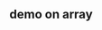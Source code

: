<!DOCTYPE html>
<html>
    <head>
        <title>array ex1</title>
    </head>
    <body>
        <h2>demo on array</h2>
        <script>
            //array initialization
            let runs = [4,10,5,2,7,4];
            let total=0;
            for(i=0; i<runs.length; i++)
        {
            document.write("over "+ (i+1) +" : "+ runs[i] + "<br>");
            total=total+runs[i];
        }
        document.write("Total Runs : "+total+"<br>");
        document.write("Overs : "+ runs.length + "<br>");
        </script>
    </body>
</html>
